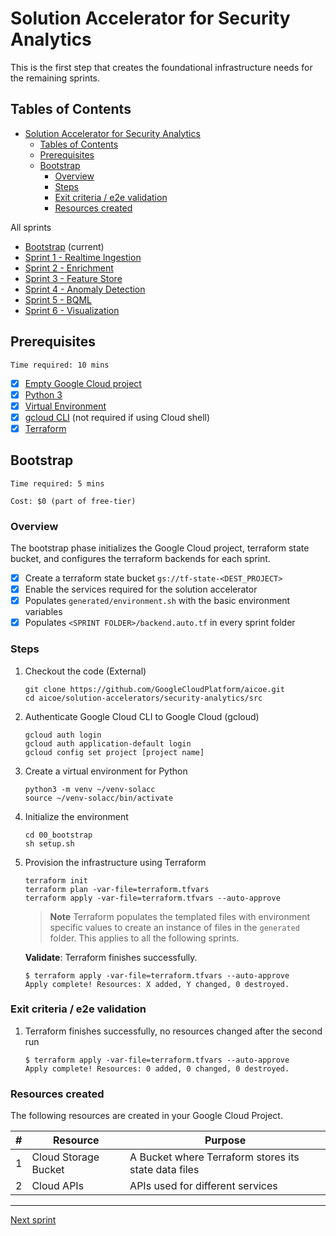 
# Solution Accelerator for Security Analytics

This is the first step that creates the foundational infrastructure needs for the remaining sprints.

## Tables of Contents

- [Solution Accelerator for Security Analytics](#solution-accelerator-for-security-analytics)
  - [Tables of Contents](#tables-of-contents)
  - [Prerequisites](#prerequisites)
  - [Bootstrap](#bootstrap)
    - [Overview](#overview)
    - [Steps](#steps)
    - [Exit criteria / e2e validation](#exit-criteria--e2e-validation)
    - [Resources created](#resources-created)

All sprints

- [Bootstrap](../00_bootstrap/README.md) (current)
- [Sprint 1 - Realtime Ingestion](../01_realtime_ingestion/README.md)
- [Sprint 2 - Enrichment](../02_enrichment_dataflow/README.md)
- [Sprint 3 - Feature Store](../03_feature_store/README.md)
- [Sprint 4 - Anomaly Detection](../04_anomaly_detection/README.md)
- [Sprint 5 - BQML](../05_bqml/README.md)
- [Sprint 6 - Visualization](../06_visualization/README.md)

## Prerequisites

```Time required: 10 mins```

- [x] [Empty Google Cloud project](https://cloud.google.com/resource-manager/docs/creating-managing-projects)
- [x] [Python 3](https://cloud.google.com/python/docs/setup)
- [x] [Virtual Environment](https://cloud.google.com/python/docs/setup#installing_and_using_virtualenv)
- [x] [gcloud CLI](https://cloud.google.com/sdk/docs/install-sdk) (not required if using Cloud shell)
- [x] [Terraform](https://developer.hashicorp.com/terraform/tutorials/gcp-get-started/install-cli)

## Bootstrap

```Time required: 5 mins```

```Cost: $0 (part of free-tier)```

### Overview

The bootstrap phase initializes the Google Cloud project, terraform state bucket, and configures the terraform backends for each sprint.

- [x] Create a terraform state bucket `gs://tf-state-<DEST_PROJECT>`
- [x] Enable the services required for the solution accelerator
- [x] Populates `generated/environment.sh` with the basic environment variables
- [x] Populates `<SPRINT FOLDER>/backend.auto.tf` in every sprint folder

### Steps

1. Checkout the code (External)

    ```console
    git clone https://github.com/GoogleCloudPlatform/aicoe.git
    cd aicoe/solution-accelerators/security-analytics/src
    ```

2. Authenticate Google Cloud CLI to Google Cloud (gcloud)

    ```console
    gcloud auth login
    gcloud auth application-default login
    gcloud config set project [project name]
    ```

3. Create a virtual environment for Python

    ```console
    python3 -m venv ~/venv-solacc
    source ~/venv-solacc/bin/activate
    ```

4. Initialize the environment

    ```console
    cd 00_bootstrap
    sh setup.sh
    ```

5. Provision the infrastructure using Terraform

    ```console
    terraform init 
    terraform plan -var-file=terraform.tfvars
    terraform apply -var-file=terraform.tfvars --auto-approve
    ```

    > **Note**
    > Terraform populates the templated files with environment specific values to create an instance of files in the `generated` folder. This applies to all the following sprints.

    **Validate**: Terraform finishes successfully.

    ```console
    $ terraform apply -var-file=terraform.tfvars --auto-approve
    Apply complete! Resources: X added, Y changed, 0 destroyed.
    ```

### Exit criteria / e2e validation

1. Terraform finishes successfully, no resources changed after the second run

    ```console
    $ terraform apply -var-file=terraform.tfvars --auto-approve
    Apply complete! Resources: 0 added, 0 changed, 0 destroyed.
    ```

### Resources created

The following resources are created in your Google Cloud Project.

| # | Resource | Purpose |
|---|---|---|
| 1 | Cloud Storage Bucket | A Bucket where Terraform stores its state data files |
| 2 | Cloud APIs | APIs used for different services |

---
[Next sprint](../01_realtime_ingestion/README.md)
